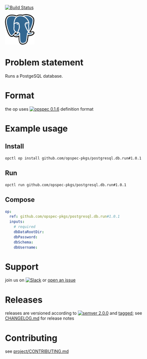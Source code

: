 [![Build Status](https://travis-ci.org/opspec-pkgs/postgresql.db.run.svg?branch=master)](https://travis-ci.org/opspec-pkgs/postgresql.db.run)

<img src="icon.svg" alt="icon" height="100px">

# Problem statement

Runs a PostgeSQL database.

# Format

the op uses [![opspec 0.1.6](https://img.shields.io/badge/opspec-0.1.6-brightgreen.svg?colorA=6b6b6b&colorB=fc16be)](https://opspec.io/0.1.6) definition format

# Example usage

## Install

```shell
opctl op install github.com/opspec-pkgs/postgresql.db.run#1.0.1
```

## Run

```
opctl run github.com/opspec-pkgs/postgresql.db.run#1.0.1
```

## Compose

```yaml
op:
  ref: github.com/opspec-pkgs/postgresql.db.run#1.0.1
  inputs:
    # required
    dbDataRootDir:
    dbPassword:
    dbSchema:
    dbUsername:
```

# Support

join us on
[![Slack](https://opctl-slackin.herokuapp.com/badge.svg)](https://opctl-slackin.herokuapp.com/)
or
[open an issue](https://github.com/opspec-pkgs/postgresql.db.run/issues)

# Releases

releases are versioned according to
[![semver 2.0.0](https://img.shields.io/badge/semver-2.0.0-brightgreen.svg)](http://semver.org/spec/v2.0.0.html)
and [tagged](https://git-scm.com/book/en/v2/Git-Basics-Tagging); see
[CHANGELOG.md](CHANGELOG.md) for release notes

# Contributing

see
[project/CONTRIBUTING.md](https://github.com/opspec-pkgs/project/blob/master/CONTRIBUTING.md)
